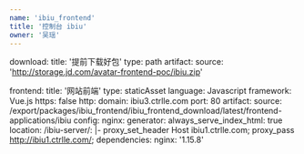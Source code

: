 ```yaml
---
name: 'ibiu_frontend'
title: '控制台 ibiu'
owner: '吴瑶'
---
```


download:
  title: '提前下载好包'
  type: path
  artifact:
    source: 'http://storage.jd.com/avatar-frontend-poc/ibiu.zip'

frontend:
  title: '网站前端'
  type: staticAsset
  language: Javascript
  framework: Vue.js
  https: false
  http:
    domain: ibiu3.ctrlle.com
    port: 80
  artifact:
    source: /export/packages/ibiu_frontend/ibiu_frontend_download/latest/frontend-applications/ibiu
  config:
    nginx:
      generator:
        always_serve_index_html: true
        location:
          /ibiu-server/: |-
            proxy_set_header Host ibiu1.ctrlle.com;
            proxy_pass http://ibiu1.ctrlle.com/;
  dependencies:
    nginx: '1.15.8'
